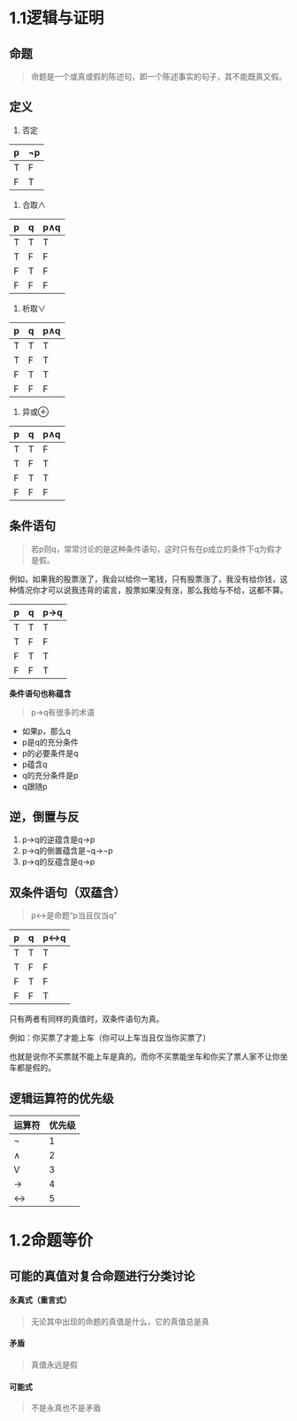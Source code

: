 # 1.1逻辑与证明

## 命题

> 命题是一个或真或假的陈述句，即一个陈述事实的句子，其不能既真又假。

## 定义

1. 否定

| p    | ¬p   |
| ---- | ---- |
| T    | F    |
| F    | T    |

> 

1. 合取∧

| p    | q    | p∧q  |
| ---- | ---- | ---- |
| T    | T    | T    |
| T    | F    | F    |
| F    | T    | F    |
| F    | F    | F    |

1. 析取∨

| p    | q    | p∧q  |
| ---- | ---- | ---- |
| T    | T    | T    |
| T    | F    | T    |
| F    | T    | T    |
| F    | F    | F    |

1. 异或⊕

| p    | q    | p∧q  |
| ---- | ---- | ---- |
| T    | T    | F    |
| T    | F    | T    |
| F    | T    | T    |
| F    | F    | F    |

## 条件语句

> 若p则q，常常讨论的是这种条件语句，这时只有在p成立的条件下q为假才是假。

例如，如果我的股票涨了，我会以给你一笔钱，只有股票涨了，我没有给你钱，这种情况你才可以说我违背的诺言，股票如果没有涨，那么我给与不给，这都不算。

| p    | q    | p->q |
| ---- | ---- | ---- |
| T    | T    | T    |
| T    | F    | F    |
| F    | T    | T    |
| F    | F    | T    |

**条件语句也称蕴含**

> p->q有很多的术语

- 如果p，那么q
- p是q的充分条件
- p的必要条件是q
- p蕴含q
- q的充分条件是p
- q跟随p

## 逆，倒置与反

1. p->q的逆蕴含是q->p
2. p->q的倒置蕴含是¬q->¬p
3. p->q的反蕴含是q->p

## 双条件语句（双蕴含）

> p<->是命题“p当且仅当q”

| p    | q    | p<->q |
| ---- | ---- | ----- |
| T    | T    | T     |
| T    | F    | F     |
| F    | T    | F     |
| F    | F    | T     |

只有两者有同样的真值时，双条件语句为真。

例如：你买票了才能上车（你可以上车当且仅当你买票了）

也就是说你不买票就不能上车是真的。而你不买票能坐车和你买了票人家不让你坐车都是假的。



## 逻辑运算符的优先级



| 运算符 | 优先级 |
| ------ | ------ |
| ¬      | 1      |
| ∧      | 2      |
| V      | 3      |
| ->     | 4      |
| <->    | 5      |



# 1.2命题等价

## 可能的真值对复合命题进行分类讨论

#### 永真式（重言式）

> 无论其中出现的命题的真值是什么，它的真值总是真

#### 矛盾

> 真值永远是假

#### 可能式

> 不是永真也不是矛盾